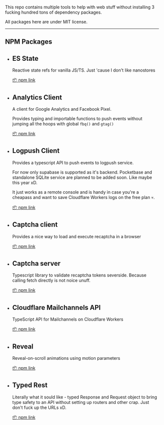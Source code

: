 This repo contains multiple tools to help with web stuff without installing 3 fucking hundred tons of dependency packages.

All packages here are under MIT license.

---

## NPM Packages

- ## ES State

	Reactive state refs for vanilla JS/TS. Just 'cause I don't like nanostores

	[📦 npm link](https://www.npmjs.com/package/@maddsua/es-state)

- ## Analytics Client

	A client for Google Analytics and Facebook Pixel.
	
	Provides typing and importable functions to push events without jumping all the hoops with global `fbq()` and `gtag()`
	
	[📦 npm link](https://www.npmjs.com/package/@maddsua/analytics-client)

- ## Logpush Client

	Provides a typescript API to push events to logpush service.

	For now only supabase is supported as it's backend. Pocketbase and standalone SQLite service are planned to be added soon. Like maybe this year xD.
	
	It just works as a remote console and is handy in case you're a cheapass and want to save Cloudflare Workers logs on the free plan 💀.

	[📦 npm link](https://www.npmjs.com/package/@maddsua/logpush-client)

- ## Captcha client
	
	Provides a nice way to load and execute recaptcha in a browser

	[📦 npm link](https://www.npmjs.com/package/@maddsua/captcha-client)

- ## Captcha server
	
	Typescript library to validate recaptcha tokens severside. Because calling fetch directly is not noice unuff.

	[📦 npm link](https://www.npmjs.com/package/@maddsua/captcha-server)

- ## Cloudflare Mailchannels API
	
	TypeScript API for Mailchannels on Cloudflare Workers

	[📦 npm link](https://www.npmjs.com/package/@maddsua/cf-mailchannels-api)


- ## Reveal
	
	Reveal-on-scroll animations using motion parameters

	[📦 npm link](https://www.npmjs.com/package/@maddsua/reveal)

- ## Typed Rest

	Literally what it sould like - typed Response and Request object to bring type safety to an API without setting up routers and other crap. Just don't fuck up the URLs xD.

	[📦 npm link](https://www.npmjs.com/package/@maddsua/typed-rest)
